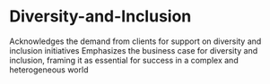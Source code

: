 # Diversity-and-Inclusion
Acknowledges the demand from clients for support on diversity and inclusion initiatives Emphasizes the business case for diversity and inclusion, framing it as essential for success in a complex and heterogeneous world
